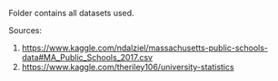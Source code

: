Folder contains all datasets used.

Sources:
1. https://www.kaggle.com/ndalziel/massachusetts-public-schools-data#MA_Public_Schools_2017.csv 
2. https://www.kaggle.com/theriley106/university-statistics
